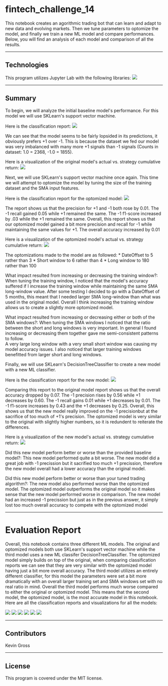 
# fintech_challenge_14
This notebook creates an agorithmic trading bot that can learn and adapt to new data and evolving markets. Then we tune parameters to optomize the model, and finally we train
a new ML model and compare performances. Below, you will find an analysis of each model and comparison of all the results.

---
## Technologies
This program utilizes Jupyter Lab with the following libraries:
![](Resources/imports.PNG)

---
## Summary
To begin, we will analyze the initial baseline model's performance. For this model we will use SKLearn's support vector machine. 

Here is the classification report: 
![](Resources/classification_1.PNG)

We can see that the model seems to be fairly lopsided in its predictions, it obviously prefers +1 over -1. This is because the dataset we fed our model was very imbalanced
with many more +1 signals than -1 signals (Counts in dataset: 1.0 = 2368, -1.0 = 1855). 

Here is a visualization of the original model's actual vs. strategy cumulative return: 
![](Resources/vis_1.PNG)



Next, we will use SKLearn's support vector machine once again. This time we will attempt to optomize the model by tuning the size of the training dataset and the SMA input 
features. 

Here is the classification report for the optomized model: 
![](Resources/classification_2.PNG)

The report shows us that the precision for +1 and -1 both rose by 0.01. The -1 recall gained 0.05 while +1 remained the same. The -1 f1-score increased by .03 while the +1 
remained the same. Overall, this report shows us that our optomized model gained a bit more precision and recall for -1 while maintaining the same values for +1.
The overall accuracy increased by 0.01

Here is a visualization of the optomized model's actual vs. strategy cumulative return:
![](Resources/vis_2.PNG)

The optomizations made to the model are as followed:
	* DateOffset to 5 rather than 3
	* Short window to 6 rather than 4
	* Long window to 180 rather than 100

What impact resulted from increasing or decreasing the training window?: When tuning the training window, I noticed that the model's accuracy suffered if I increase the
training window while maintaining the same SMA long-window value. After some testing I decided to go with a DateOffset of 5 months, this meant that I needed larger SMA 
long-window than what was used in the original model. Overall I think increasing the training window allows us to create a slightly more optomized model.

What impact resulted from increasing or decreasing either or both of the SMA windows?: When tuning the SMA windows I noticed that the ratio between the short and long windows
is very important. In general I found increasing or decreasing them together gave me semi-consistent patterns to follow.  
A very large long window with a very small short window was causing my model accuracy issues. I also noticed that larger training windows benefitted
from larger short and long windows.



Finally, we will use SKLearn's DecisionTreeClassifier to create a new model with a new ML classifier. 

Here is the classification report for the new model: 
![](Resources/classification_3.PNG)

Comparing this report to the original model report shows us that the overall accuracy dropped by 0.07. The -1 precision rises by 0.56 while +1 decreases by 0.60. The -1 recall
gains 0.01 while +1 decreases by 0.01. The -1 f1-score increases by 0.43 and the +1 decreases by 0.25. Overall, this shows us that the new model really improved on the -1
precisionbut at the sacrifice of too much of +1's precision. The optomized model is very similar to the original with slightly higher numbers, so it is redundent to reiterate
the differences.

Here is a visualization of the new model's actual vs. strategy cumulative return:
![](Resources/vis_3.PNG)

Did this new model perform better or worse than the provided baseline model?: This new model performed quite a bit worse. The new model did a great job with -1 precission
but it sacrified too much +1 precission, therefore the new model overall had a lower accuracy than the original model.

Did this new model perform better or worse than your tuned trading algorithm?: The new model also performed worse than the optomized model. The optomized model outperforms
the original model so it makes sense that the new model performed worse in comparison. The new model had an increased -1 precission but just as in the previous answer,
it simply lost too much overall accuracy to compete with the optomized model

---
# Evaluation Report
Overall, this notebook contains three different ML models. The original and optomized models both use SKLearn's support vector machine while the third model
uses a new ML classifer DecisionTreeClassifier. The optomized model simply builds on top of the original, when comparing classification reports we can see that they are very
similar with the optomized model having just a bit more overall accuracy. The third model utilizes an entirely different classifier, for this model the parameters were set
a bit more dramatically with an overall larger training set and SMA windows set with no real ratio in mind. Overall the third model performs much worse compared to either the
original or optomized model. This means that the second model, the optomized model, is the most accurate model in this notebook.
Here are all the classification reports and visualizations for all the models:

![](Resources/classification_1.PNG)
![](Resources/classification_2.PNG)
![](Resources/classification_3.PNG)
![](Resources/vis_1.PNG)
![](Resources/vis_2.PNG)
![](Resources/vis_3.PNG)

---
## Contributors
Kevin Gross

---
## License
This program is covered under the MIT license.
